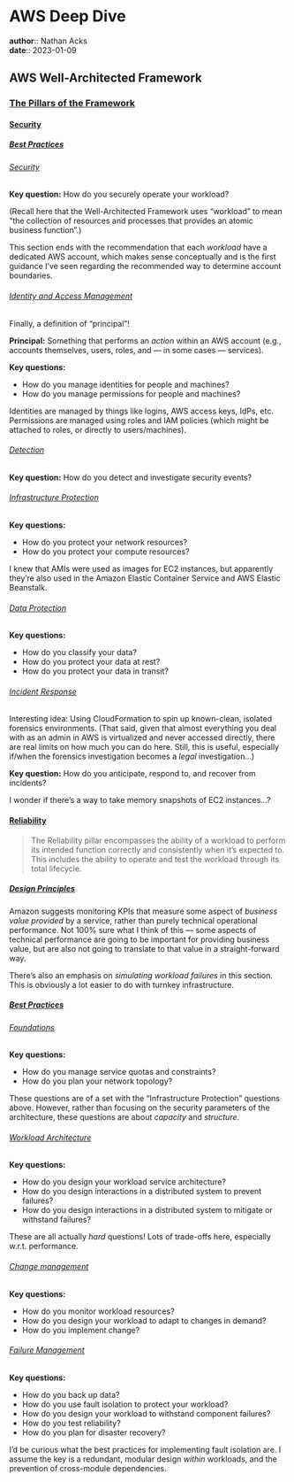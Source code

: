 # AWS Deep Dive

**author**:: Nathan Acks  
**date**:: 2023-01-09

## AWS Well-Architected Framework

### [The Pillars of the Framework](https://docs.aws.amazon.com/wellarchitected/latest/framework/the-pillars-of-the-framework.html)

#### [Security](https://docs.aws.amazon.com/wellarchitected/latest/framework/security.html)

##### [Best Practices](https://docs.aws.amazon.com/wellarchitected/latest/framework/sec-bp.html)

###### [Security](https://docs.aws.amazon.com/wellarchitected/latest/framework/sec-security.html)

**Key question:** How do you securely operate your workload?

(Recall here that the Well-Architected Framework uses “workload” to mean “the collection of resources and processes that provides an atomic business function”.)

This section ends with the recommendation that each *workload* have a dedicated AWS account, which makes sense conceptually and is the first guidance I’ve seen regarding the recommended way to determine account boundaries.

###### [Identity and Access Management](https://docs.aws.amazon.com/wellarchitected/latest/framework/sec-iam.html)

Finally, a definition of “principal”!

**Principal:** Something that performs an *action* within an AWS account (e.g., accounts themselves, users, roles, and — in some cases — services).

**Key questions:**

* How do you manage identities for people and machines?
* How do you manage permissions for people and machines?

Identities are managed by things like logins, AWS access keys, IdPs, etc. Permissions are managed using roles and IAM policies (which might be attached to roles, or directly to users/machines).

###### [Detection](https://docs.aws.amazon.com/wellarchitected/latest/framework/sec-detection.html)

**Key question:** How do you detect and investigate security events?

###### [Infrastructure Protection](https://docs.aws.amazon.com/wellarchitected/latest/framework/sec-infrastructure.html)

**Key questions:**

* How do you protect your network resources?
* How do you protect your compute resources?

I knew that AMIs were used as images for EC2 instances, but apparently they’re also used in the Amazon Elastic Container Service and AWS Elastic Beanstalk.

###### [Data Protection](https://docs.aws.amazon.com/wellarchitected/latest/framework/sec-dataprot.html)

**Key questions:**

* How do you classify your data?
* How do you protect your data at rest?
* How do you protect your data in transit?

###### [Incident Response](https://docs.aws.amazon.com/wellarchitected/latest/framework/sec-incresp.html)

Interesting idea: Using CloudFormation to spin up known-clean, isolated forensics environments. (That said, given that almost everything you deal with as an admin in AWS is virtualized and never accessed directly, there are real limits on how much you can do here. Still, this is useful, especially if/when the forensics investigation becomes a *legal* investigation…)

**Key question:** How do you anticipate, respond to, and recover from incidents?

I wonder if there’s a way to take memory snapshots of EC2 instances…?

#### [Reliability](https://docs.aws.amazon.com/wellarchitected/latest/framework/reliability.html)

> The Reliability pillar encompasses the ability of a workload to perform its intended function correctly and consistently when it’s expected to. This includes the ability to operate and test the workload through its total lifecycle.

##### [Design Principles](https://docs.aws.amazon.com/wellarchitected/latest/framework/rel-dp.html)

Amazon suggests monitoring KPIs that measure some aspect of *business value provided* by a service, rather than purely technical operational performance. Not 100% sure what I think of this — some aspects of technical performance are going to be important for providing business value, but are also not going to translate to that value in a straight-forward way.

There’s also an emphasis on *simulating workload failures* in this section. This is obviously a lot easier to do with turnkey infrastructure.

##### [Best Practices](https://docs.aws.amazon.com/wellarchitected/latest/framework/rel-bp.html)

###### [Foundations](https://docs.aws.amazon.com/wellarchitected/latest/framework/rel-found.html)

**Key questions:**

* How do you manage service quotas and constraints?
* How do you plan your network topology?

These questions are of a set with the “Infrastructure Protection” questions above. However, rather than focusing on the security parameters of the architecture, these questions are about *capacity* and *structure*.

###### [Workload Architecture](https://docs.aws.amazon.com/wellarchitected/latest/framework/rel-workload-arch.html)

**Key questions:**

* How do you design your workload service architecture?
* How do you design interactions in a distributed system to prevent failures?
* How do you design interactions in a distributed system to mitigate or withstand failures?

These are all actually *hard* questions! Lots of trade-offs here, especially w.r.t. performance.

###### [Change management](https://docs.aws.amazon.com/wellarchitected/latest/framework/rel-chg-mgmt.html)

**Key questions:**

* How do you monitor workload resources?
* How do you design your workload to adapt to changes in demand?
* How do you implement change?

###### [Failure Management](https://docs.aws.amazon.com/wellarchitected/latest/framework/rel-failmgmt.html)

**Key questions:**

* How do you back up data?
* How do you use fault isolation to protect your workload?
* How do you design your workload to withstand component failures?
* How do you test reliability?
* How do you plan for disaster recovery?

I’d be curious what the best practices for implementing fault isolation are. I assume the key is a redundant, modular design *within* workloads, and the prevention of cross-module dependencies.

<!--

# AWS Deep Dive

**author**:: Nathan Acks  
**date**:: 2023-01-10

## AWS Well-Architected Framework

### [The Pillars of the Framework](https://docs.aws.amazon.com/wellarchitected/latest/framework/the-pillars-of-the-framework.html)

#### [Performance Efficiency](https://docs.aws.amazon.com/wellarchitected/latest/framework/performance-efficiency.html)

==xxx==

##### Design Principles

##### Definition

##### Best Practices

###### Compute

###### Storage

###### Database

###### Network

##### Resources

#### [Cost Optimization](https://docs.aws.amazon.com/wellarchitected/latest/framework/cost-optimization.html)

==xxx==

##### Design Principles

##### Definition

##### Best Practices

###### Practice Cloud Financial Management

###### Expenditure and Usage Awareness

###### Cost-Effective Resources

###### Manage Demand and Supply Resources

###### Optimize Over Time

##### Resources

#### [Sustainability](https://docs.aws.amazon.com/wellarchitected/latest/framework/sustainability.html)

==xxx==

##### Design Principles

##### Definition

##### Best Practices

###### Region Selection

###### User Behavior Patterns

###### Software and Architecture Patterns

###### Data Patterns

###### Hardware Patterns

###### Development and Deployment Patterns

###### Resources

### [The Review Process](https://docs.aws.amazon.com/wellarchitected/latest/framework/the-review-process.html)

==xxx==

### [Conclusion](https://docs.aws.amazon.com/wellarchitected/latest/framework/conclusion.html)

==xxx==

### [Contributors](https://docs.aws.amazon.com/wellarchitected/latest/framework/contributors.html)

==xxx==

### [Further Reading](https://docs.aws.amazon.com/wellarchitected/latest/framework/further-reading.html)

==xxx==

### [Document Revisions](https://docs.aws.amazon.com/wellarchitected/latest/framework/document-revisions.html)

==xxx==

### [Questions and Best Practices](https://docs.aws.amazon.com/wellarchitected/latest/framework/appendix.html)

==xxx==

### [Notices](https://docs.aws.amazon.com/wellarchitected/latest/framework/notices.html)

==xxx==

## Signature Version 4 Signing Process

==xxx==

* [Signature Version 4 Signing Process](https://docs.aws.amazon.com/general/latest/gr/signature-version-4.html)

### Changes in Signature Version 4

==xxx==

* [Changes in Signature Version 4](https://docs.aws.amazon.com/general/latest/gr/sigv4_changes.html)

### Signature Version 4 Request Elements

==xxx==

* [Elements of an AWS Signature Version 4 Request](https://docs.aws.amazon.com/general/latest/gr/sigv4_elements.html)

### Signing AWS Requests

==xxx==

* [Signing AWS Requests with Signature Version 4](https://docs.aws.amazon.com/general/latest/gr/sigv4_signing.html)

### Handling Dates

==xxx==

* [Handling Dates in Signature Version 4](https://docs.aws.amazon.com/general/latest/gr/sigv4-date-handling.html)

### How to Derive a Signing Key

==xxx==

* [Examples of How to Derive a Signing Key for Signature Version 4](https://docs.aws.amazon.com/general/latest/gr/signature-v4-examples.html)

### Signing Examples

==xxx==

* [Examples of the Complete Signature Version 4 Signing Process](https://docs.aws.amazon.com/general/latest/gr/sigv4-signed-request-examples.html)

### Troubleshooting

==xxx==

* [Troubleshooting AWS Signature Version 4 Errors](https://docs.aws.amazon.com/general/latest/gr/signature-v4-troubleshooting.html)

## AWS Networking Example

==xxx==

* [AWS - Networking Example](https://ardsec.blogspot.com/2018/09/networking-in-aws.html)

## AWS Developer Tools

==xxx==

* [AWS - Developer Tools](https://ardsec.blogspot.com/2018/09/devops-in-aws.html)

## AWS Compute Services

==xxx==

* [AWS - Compute Services](https://ardsec.blogspot.com/2019/05/aws-compute-services.html)

## AWS Container Services

==xxx==

* [AWS - Container Services](https://ardsec.blogspot.com/2019/05/aws-compute-container-services.html)

## AWS Storage Services

==xxx==

* [AWS - Storage Services](https://ardsec.blogspot.com/2019/05/aws-storage-services.html)

## AWS Database Services

==xxx==

* [AWS - Database Services](https://ardsec.blogspot.com/2019/05/aws-database-services.html)

## AWS Migration Services

==xxx==

* [AWS - Migration Services](https://ardsec.blogspot.com/2019/05/aws-migration-service.html)

## AWS Networking Services

==xxx==

* [AWS - Networking Services](https://ardsec.blogspot.com/2019/05/aws-networking-services.html)

## AWS Security, Identity, and Compliance

==xxx==

* [AWS - Security, Identity, and Compliance](https://ardsec.blogspot.com/2019/06/aws-security-identity-and-compliance.html)

-->

<!-- (Walk through Learning Path 2 on the internal wiki.) -->

<!-- Finish up the TryHackMe: Jr. Penetration Tester "Supplements" -->

<!--

# PortSwigger Web Security Academy

(There are 210 total labs. I should try to do them all.)

(Maybe I should just get the Burp Suite Certified Practitioner at this point? See: <https://portswigger.net/web-security/certification>.)

* [PortSwigger: Web Security Academy](https://portswigger.net/web-security/learning-path)

## SQL Injection

## Authentication

## Directory Traversal

## Command Injection

## Business Logic Vulnerabilities

## Information Disclosure

## Access Control

## File Upload Vulnerabilities

## Server-Side Request Forgery (SSRF)

## XXE Injection

## Cross-Site Scripting (XSS)

## Cross-Site Request Forgery (CSRF)

## Cross-Origin Resource Sharing (CORS)

## Clickjacking

## DOM-Based Vulnerabilites

## WebSockets

## Insecure Deserialization

## Server-Side Template Injection

## Web Cache Poisoning

## HTTP Host Header Attacks

## HTTP Request Smuggling

## OAuth Authentication

-->

<!-- Resume my normally planned learning path. -->
